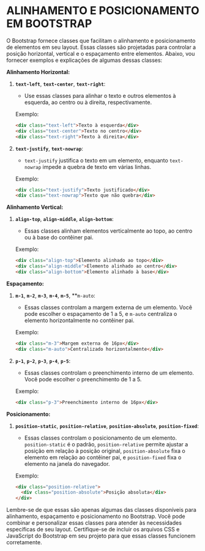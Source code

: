 # ALINHAMENTO E POSICIONAMENTO EM BOOTSTRAP
O Bootstrap fornece classes que facilitam o alinhamento e posicionamento de elementos em seu layout. Essas classes são projetadas para controlar a posição horizontal, vertical e o espaçamento entre elementos. Abaixo, vou fornecer exemplos e explicações de algumas dessas classes:

**Alinhamento Horizontal:**

1. **`text-left`**, **`text-center`**, **`text-right`**:
   - Use essas classes para alinhar o texto e outros elementos à esquerda, ao centro ou à direita, respectivamente.

   Exemplo:
   ```html
   <div class="text-left">Texto à esquerda</div>
   <div class="text-center">Texto no centro</div>
   <div class="text-right">Texto à direita</div>
   ```

2. **`text-justify`**, **`text-nowrap`**:
   - `text-justify` justifica o texto em um elemento, enquanto `text-nowrap` impede a quebra de texto em várias linhas.

   Exemplo:
   ```html
   <div class="text-justify">Texto justificado</div>
   <div class="text-nowrap">Texto que não quebra</div>
   ```

**Alinhamento Vertical:**

1. **`align-top`**, **`align-middle`**, **`align-bottom`**:
   - Essas classes alinham elementos verticalmente ao topo, ao centro ou à base do contêiner pai.

   Exemplo:
   ```html
   <div class="align-top">Elemento alinhado ao topo</div>
   <div class="align-middle">Elemento alinhado ao centro</div>
   <div class="align-bottom">Elemento alinhado à base</div>
   ```

**Espaçamento:**

1. **`m-1`**, **`m-2`**, **`m-3`**, **`m-4`**, **`m-5`**, **`m-auto`:
   - Essas classes controlam a margem externa de um elemento. Você pode escolher o espaçamento de 1 a 5, e `m-auto` centraliza o elemento horizontalmente no contêiner pai.

   Exemplo:
   ```html
   <div class="m-3">Margem externa de 16px</div>
   <div class="m-auto">Centralizado horizontalmente</div>
   ```

2. **`p-1`**, **`p-2`**, **`p-3`**, **`p-4`**, **`p-5`**:
   - Essas classes controlam o preenchimento interno de um elemento. Você pode escolher o preenchimento de 1 a 5.

   Exemplo:
   ```html
   <div class="p-3">Preenchimento interno de 16px</div>
   ```

**Posicionamento:**

1. **`position-static`**, **`position-relative`**, **`position-absolute`**, **`position-fixed`**:
   - Essas classes controlam o posicionamento de um elemento. `position-static` é o padrão, `position-relative` permite ajustar a posição em relação à posição original, `position-absolute` fixa o elemento em relação ao contêiner pai, e `position-fixed` fixa o elemento na janela do navegador.

   Exemplo:
   ```html
   <div class="position-relative">
     <div class="position-absolute">Posição absoluta</div>
   </div>
   ```

Lembre-se de que essas são apenas algumas das classes disponíveis para alinhamento, espaçamento e posicionamento no Bootstrap. Você pode combinar e personalizar essas classes para atender às necessidades específicas de seu layout. Certifique-se de incluir os arquivos CSS e JavaScript do Bootstrap em seu projeto para que essas classes funcionem corretamente.